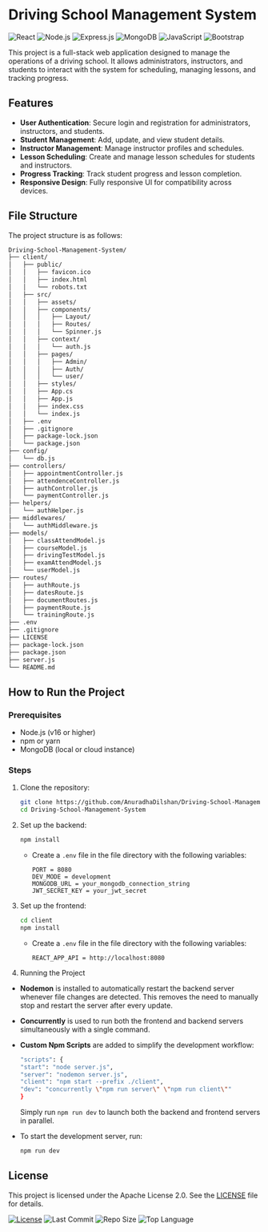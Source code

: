 # Driving School Management System

![React](https://img.shields.io/badge/React-20232A?style=flat&logo=react&logoColor=61DAFB)
![Node.js](https://img.shields.io/badge/Node.js-339933?style=flat&logo=nodedotjs&logoColor=white)
![Express.js](https://img.shields.io/badge/Express.js-000000?style=flat&logo=express&logoColor=white)
![MongoDB](https://img.shields.io/badge/MongoDB-47A248?style=flat&logo=mongodb&logoColor=white)
![JavaScript](https://img.shields.io/badge/JavaScript-F7DF1E?style=flat&logo=javascript&logoColor=black)
![Bootstrap](https://img.shields.io/badge/Bootstrap-7952B3?style=flat&logo=bootstrap&logoColor=white)

This project is a full-stack web application designed to manage the operations of a driving school. It allows administrators, instructors, and students to interact with the system for scheduling, managing lessons, and tracking progress.

## Features

- **User Authentication**: Secure login and registration for administrators, instructors, and students.
- **Student Management**: Add, update, and view student details.
- **Instructor Management**: Manage instructor profiles and schedules.
- **Lesson Scheduling**: Create and manage lesson schedules for students and instructors.
- **Progress Tracking**: Track student progress and lesson completion.
- **Responsive Design**: Fully responsive UI for compatibility across devices.

## File Structure

The project structure is as follows:

```bash
Driving-School-Management-System/
├── client/
│   ├── public/
│   │   ├── favicon.ico
│   │   ├── index.html
│   │   └── robots.txt
│   ├── src/
│   │   ├── assets/
│   │   ├── components/
│   │   │   ├── Layout/
│   │   │   ├── Routes/
│   │   │   └── Spinner.js
│   │   ├── context/
│   │   │   └── auth.js
│   │   ├── pages/
│   │   │   ├── Admin/
│   │   │   ├── Auth/
│   │   │   └── user/
│   │   ├── styles/
│   │   ├── App.cs
│   │   ├── App.js
│   │   ├── index.css
│   │   └── index.js
│   ├── .env
│   ├── .gitignore
│   ├── package-lock.json
│   └── package.json
├── config/
│   └── db.js
├── controllers/
│   ├── appointmentController.js
│   ├── attendenceController.js
│   ├── authController.js
│   └── paymentController.js
├── helpers/
│   └── authHelper.js
├── middlewares/
│   └── authMiddleware.js
├── models/
│   ├── classAttendModel.js
│   ├── courseModel.js
│   ├── drivingTestModel.js
│   ├── examAttendModel.js
│   └── userModel.js
├── routes/
│   ├── authRoute.js
│   ├── datesRoute.js
│   ├── documentRoutes.js
│   ├── paymentRoute.js
│   └── trainingRoute.js
├── .env
├── .gitignore
├── LICENSE
├── package-lock.json
├── package.json
├── server.js
└── README.md
```

## How to Run the Project

### Prerequisites

- Node.js (v16 or higher)
- npm or yarn
- MongoDB (local or cloud instance)

### Steps

1. Clone the repository:

   ```bash
   git clone https://github.com/AnuradhaDilshan/Driving-School-Management-System
   cd Driving-School-Management-System
   ```

2. Set up the backend:

   ```bash
   npm install
   ```

   - Create a `.env` file in the file directory with the following variables:
     ```env
     PORT = 8080
     DEV_MODE = development
     MONGODB_URL = your_mongodb_connection_string
     JWT_SECRET_KEY = your_jwt_secret
     ```

3. Set up the frontend:

   ```bash
   cd client
   npm install
   ```

   - Create a `.env` file in the file directory with the following variables:
     ```env
     REACT_APP_API = http://localhost:8080
     ```

4. Running the Project

- **Nodemon** is installed to automatically restart the backend server whenever file changes are detected. This removes the need to manually stop and restart the server after every update.

- **Concurrently** is used to run both the frontend and backend servers simultaneously with a single command.

- **Custom Npm Scripts** are added to simplify the development workflow:

  ```bash
  "scripts": {
  "start": "node server.js",
  "server": "nodemon server.js",
  "client": "npm start --prefix ./client",
  "dev": "concurrently \"npm run server\" \"npm run client\""
  }
  ```

  Simply run `npm run dev` to launch both the backend and frontend servers in parallel.

- To start the development server, run:

  ```bash
  npm run dev
  ```

## License

This project is licensed under the Apache License 2.0. See the [LICENSE](./LICENSE) file for details.

[![License](https://img.shields.io/badge/License-Apache%202.0-blue.svg)](https://opensource.org/licenses/Apache-2.0)
![Last Commit](https://img.shields.io/github/last-commit/AnuradhaDilshan/Medium-To-React-App)
![Repo Size](https://img.shields.io/github/repo-size/AnuradhaDilshan/Medium-To-React-App)
![Top Language](https://img.shields.io/github/languages/top/AnuradhaDilshan/Medium-To-React-App)
